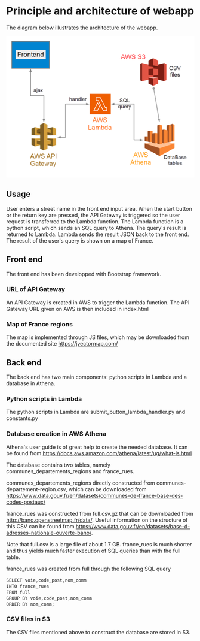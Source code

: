 # Principle and architecture of webapp

The diagram below illustrates the architecture of the webapp.

![diagram](RDF_architecture_diagram.png) 

## Usage

User enters a street name in the front end input area. When the start button or the return key are pressed, the API Gateway is triggered so the user request is transferred to the Lambda function. The Lambda function is a python script, which sends an SQL query to Athena. The query's result is returned to Lambda. Lambda sends the result JSON back to the front end. The result of the user's query is shown on a map of France.

## Front end

The front end has been developped with Bootstrap framework.

### URL of API Gateway

An API Gateway is created in AWS to trigger the Lambda function. The API Gateway URL given on AWS is then included in index.html 

### Map of France regions

The map is implemented through JS files, which may be downloaded from the documented site https://jvectormap.com/

## Back end

The back end has two main components: python scripts in Lambda and a database in Athena.

### Python scripts in Lambda

The python scripts in Lambda are submit_button_lambda_handler.py and constants.py 

### Database creation in AWS Athena

Athena's user guide is of great help to create the needed database. It can be found from https://docs.aws.amazon.com/athena/latest/ug/what-is.html

The database contains two tables, namely communes_departements_regions and france_rues.

communes_departements_regions directly constructed from communes-departement-region.csv, which can be downloaded from https://www.data.gouv.fr/en/datasets/communes-de-france-base-des-codes-postaux/

france_rues was constructed from full.csv.gz that can be dowmloaded from http://bano.openstreetmap.fr/data/. Useful information on the structure of this CSV can be found from https://www.data.gouv.fr/en/datasets/base-d-adresses-nationale-ouverte-bano/.

Note that full.csv is a large file of about 1.7 GB. france_rues is much shorter and thus yields much faster execution of SQL queries than with the full table.

france_rues was created from full through the following SQL query

```
SELECT voie,code_post,nom_comm
INTO france_rues
FROM full
GROUP BY voie,code_post,nom_comm
ORDER BY nom_comm;
```

### CSV files in S3

The CSV files mentioned above to construct the database are stored in S3.